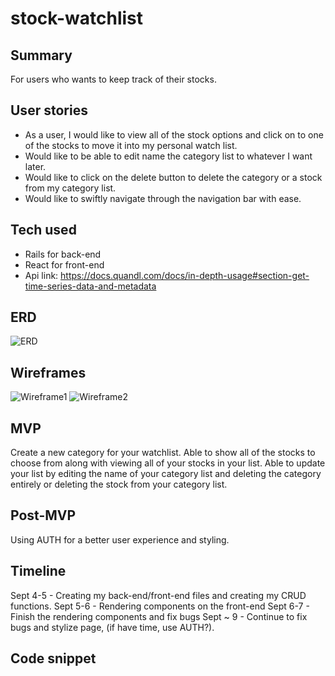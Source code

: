 # stock-watchlist

## Summary
For users who wants to keep track of their stocks.

## User stories
- As a user, I would like to view all of the stock options and click on to one of the stocks to move it into my personal watch list. 
- Would like to be able to edit name the category list to whatever I want later.
- Would like to click on the delete button to delete the category or a stock from my category list.
- Would like to swiftly navigate through the navigation bar with ease.

## Tech used
- Rails for back-end 
- React for front-end
- Api link: https://docs.quandl.com/docs/in-depth-usage#section-get-time-series-data-and-metadata

## ERD
![ERD](https://git.generalassemb.ly/elizabethfun/stock-watchlist/blob/master/ERD/ERD.png)

## Wireframes
![Wireframe1](https://git.generalassemb.ly/elizabethfun/stock-watchlist/blob/master/wireframes/Wireframe_1.png)
![Wireframe2](https://git.generalassemb.ly/elizabethfun/stock-watchlist/blob/master/wireframes/Wireframe_1.png)

## MVP
Create a new category for your watchlist. Able to show all of the stocks to choose from along with viewing all of your stocks in your list. Able to update your list by editing the name of your category list and deleting the category entirely or deleting the stock from your category list.

## Post-MVP
Using AUTH for a better user experience and styling.

## Timeline 
Sept 4-5 - Creating my back-end/front-end files and creating my CRUD functions.
Sept 5-6 - Rendering components on the front-end
Sept 6-7 - Finish the rendering components and fix bugs 
Sept ~ 9 - Continue to fix bugs and stylize page, (if have time, use AUTH?).

## Code snippet
